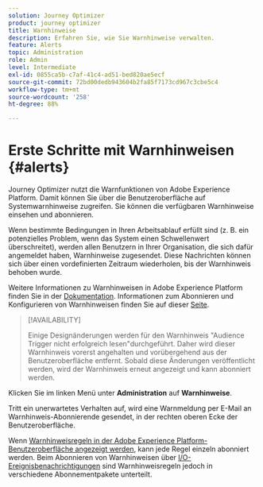 ```yaml
---
solution: Journey Optimizer
product: journey optimizer
title: Warnhinweise
description: Erfahren Sie, wie Sie Warnhinweise verwalten.
feature: Alerts
topic: Administration
role: Admin
level: Intermediate
exl-id: 0855ca5b-c7af-41c4-ad51-bed820ae5ecf
source-git-commit: 72bd00dedb943604b2fa85f7173cd967c3cbe5c4
workflow-type: tm+mt
source-wordcount: '258'
ht-degree: 88%

---
```


# Erste Schritte mit Warnhinweisen {#alerts}

Journey Optimizer nutzt die Warnfunktionen von Adobe Experience Platform. Damit können Sie über die Benutzeroberfläche auf Systemwarnhinweise zugreifen. Sie können die verfügbaren Warnhinweise einsehen und abonnieren.

Wenn bestimmte Bedingungen in Ihren Arbeitsablauf erfüllt sind (z. B. ein potenzielles Problem, wenn das System einen Schwellenwert überschreitet), werden allen Benutzern in Ihrer Organisation, die sich dafür angemeldet haben, Warnhinweise zugesendet. Diese Nachrichten können sich über einen vordefinierten Zeitraum wiederholen, bis der Warnhinweis behoben wurde.

Weitere Informationen zu Warnhinweisen in Adobe Experience Platform finden Sie in der [Dokumentation](https://experienceleague.adobe.com/docs/experience-platform/observability/alerts/overview.html?lang=de).
Informationen zum Abonnieren und Konfigurieren von Warnhinweisen finden Sie auf dieser [Seite](https://experienceleague.adobe.com/docs/experience-platform/observability/alerts/ui.html?lang=de).

>[!AVAILABILITY]
>
>Einige Designänderungen werden für den Warnhinweis &quot;Audience Trigger nicht erfolgreich lesen&quot;durchgeführt. Daher wird dieser Warnhinweis vorerst angehalten und vorübergehend aus der Benutzeroberfläche entfernt. Sobald diese Änderungen veröffentlicht werden, wird der Warnhinweis erneut angezeigt und kann abonniert werden.
>

Klicken Sie im linken Menü unter **Administration** auf **Warnhinweise**.

<!--A pre-configured alert for Journey Optimizer is available. This alert will warn you if a read segment node has not processed any profile during the defined time frame.

![](assets/alerts1.png)-->

Tritt ein unerwartetes Verhalten auf, wird eine Warnmeldung per E-Mail an Warnhinweis-Abonnierende gesendet, in der rechten oberen Ecke der Benutzeroberfläche.

<!--![](assets/alerts2.png)-->


Wenn [Warnhinweisregeln in der Adobe Experience Platform-Benutzeroberfläche angezeigt werden](https://experienceleague.adobe.com/docs/experience-platform/observability/alerts/ui.html?lang=de), kann jede Regel einzeln abonniert werden. Beim Abonnieren von Warnhinweisen über [I/O-Ereignisbenachrichtigungen](https://experienceleague.adobe.com/docs/experience-platform/observability/alerts/subscribe.html?lang=de) sind Warnhinweisregeln jedoch in verschiedene Abonnementpakete unterteilt.

<!--The I/O event subscription name corresponding to the Read segment alert is: "Journey read segment Delays, Failures and Errors".

>[!WARNING]
>
>These alerts apply only to live journeys. Alerts will not be triggered for journeys in test mode.-->
